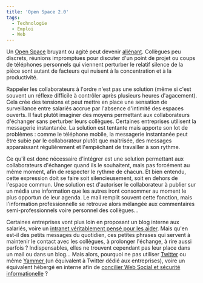 ```yaml
---
title: 'Open Space 2.0'
tags:
  - Technologie
  - Emploi
  - Web
---
```


Un [Open Space](https://fr.wikipedia.org/wiki/Am%C3%A9nagement_en_open_space)
bruyant ou agité peut devenir
[aliénant](http://www.guilhembertholet.com/blog/2009/07/31/livre-lopen-space-ma-tuer/).
Collègues peu discrets, réunions impromptues pour discuter d'un point de projet
ou coups de téléphones personnels qui viennent perturber le relatif silence de
la pièce sont autant de facteurs qui nuisent à la concentration et à la
productivité.

Rappeler les collaborateurs à l'ordre n'est pas une solution (même si c'est
souvent un réflexe difficile à contrôler après plusieurs heures d'agacement).
Cela crée des tensions et peut mettre en place une sensation de surveillance
entre salariés accrue par l'absence d'intimité des espaces ouverts. Il faut
plutôt imaginer des moyens permettant aux collaborateurs d'échanger sans
perturber leurs collègues. Certaines entreprises utilisent la messagerie
instantanée. La solution est tentante mais apporte son lot de problèmes&nbsp;:
comme le téléphone mobile, la messagerie instantanée peut être subie par le
collaborateur plutôt que maitrisée, des messages apparaissant régulièrement et
l'empêchant de travailler à son rythme.

Ce qu'il est donc nécessaire d'intégrer est une solution permettant aux
collaborateurs d'échanger quand ils le souhaitent, mais pas forcément au même
moment, afin de respecter le rythme de chacun. Et bien entendu, cette expression
doit se faire soit silencieusement, soit en dehors de l'espace commun. Une
solution est d'autoriser le collaborateur à publier sur un média une information
que les autres iront consommer au moment le plus opportun de leur agenda. Le
mail remplit souvent cette fonction, mais l'information professionnelle se
retrouve alors mélangée aux commentaires semi-professionnels voire personnel des
collègues…

Certaines entreprises vont plus loin en proposant un blog interne aux salariés,
voire un
[intranet véritablement pensé pour les aider](http://www.capitaine-commerce.com/2009/08/07/23636-comment-rater-ou-reussir-son-intranet/).
Mais qu'en est-il des petits messages du quotidien, ces petites phrases qui
servent à maintenir le contact avec les collègues, à prolonger l'échange, à rire
aussi parfois&nbsp;? Indispensables, elles ne trouvent cependant pas leur place
dans un mail ou dans un blog… Mais alors, pourquoi ne pas utiliser
[Twitter](http://www.thierryrousseau.net/twitter-en-entreprise/) ou même
[Yammer ](http://www.presse-citron.net/yammer-le-twitter-version-corporate/)(un
équivalent à Twitter dédié aux entreprises), voire un équivalent hébergé en
interne afin
de [concilier Web Social et sécurité informationelle](http://web.archive.org/web/20130331235850///www.duperrin.com/2009/08/25/lentreprise-2-0-menace-t-elle-la-securite/) ?
